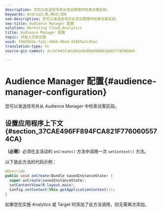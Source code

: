 ```yaml
---
description: 您可以发送信号并从受众管理中检索访客区段。
keywords: Android;库;移动;SDK
seo-description: 您可以发送信号并从受众管理中检索访客区段。
seo-title: Audience Manager 配置
solution: Marketing Cloud,Analytics
title: Audience Manager 配置
topic: 开发人员和实施
uuid: f68d5b2e-fa2c-4db6-98ad-d1855a2c45ac
translation-type: ht
source-git-commit: 3cc97443fabcb9ae9e09b998801bbb57785960e0

---
```



# Audience Manager 配置{#audience-manager-configuration}

您可以发送信号并从 Audience Manager 中检索访客区段。

## 设置应用程序上下文 {#section_37CAE496FF894FCA821F7760605574CA}

**（必需）**&#x200B;必须在主活动的 `onCreate()` 方法中调用一次 `setContext()` 方法。

以下是此方法的代码示例：

```java
@Override 
public void onCreate(Bundle savedInstanceState) { 
  super.onCreate(savedInstanceState); 
  setContentView(R.layout.main); 
  Config.setContext(this.getApplicationContext()); 
}
```

如果您在实施 Analytics 或 Target 时添加了此方法调用，则无需再次添加。

